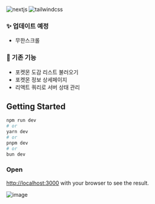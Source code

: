 ![nextjs](https://img.shields.io/badge/nextjs-000000?style=for-the-badge&logo=nextdotjs&logoColor=white)
![tailwindcss](https://img.shields.io/badge/tailwindcss-06B6D4?style=for-the-badge&logo=tailwindcss&logoColor=white)



### ✨ 업데이트 예정
+ 무한스크롤


### 📌 기존 기능
+ 포켓몬 도감 리스트 불러오기
+ 포켓몬 정보 상세페이지
+ 리액트 쿼리로 서버 상태 관리


  
## Getting Started

```bash
npm run dev
# or
yarn dev
# or
pnpm dev
# or
bun dev
```

### Open 
[http://localhost:3000](http://localhost:3000) with your browser to see the result.

![image](https://github.com/ejunyang/pokemon/assets/48206065/274f371c-0bea-47b1-bf4d-068f3e0b0652)
